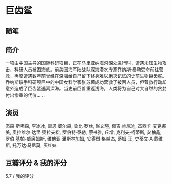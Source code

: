 # 巨齿鲨

## 随笔

## 简介

一项由中国主导的国际科研项目，正在马里亚纳海沟深处进行时，遭遇未知生物攻击，科研人员被困海底。前美国海军陆战队深海潜水专家乔纳斯·泰勒受命前往营救，再度遭遇数年前曾经在深海给自己留下终身难以磨灭记忆的史前生物巨齿鲨。乔纳斯联手科研项目中的中国女科学家张苏茵成功营救了被困人员，但营救行动却意外造成了巨齿鲨逃离深海。当史前巨兽重返浅海，人类将为自己对大自然的贪婪付出惨重的代价......

## 演员

杰森·斯坦森, 李冰冰, 雷恩·威尔森, 鲁比·罗丝, 赵文瑄, 佩吉·肯尼迪, 杰西卡·麦克娜美, 奥拉维尔·达里·奥拉夫松, 罗伯特·泰勒, 蔡书雅, 丘增, 克利夫·柯蒂斯, 安柚鑫, 罗伯·基帕-威廉姆斯, 维他亚·潘斯林加姆, 安得烈·格兰杰, 蒂姆·王, 史蒂文·A·戴维斯, 托万达·马尼莫, 买红妹

## 豆瓣评分 & 我的评分

5.7 / 我的评分
